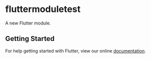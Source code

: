 # fluttermoduletest

A new Flutter module.

## Getting Started

For help getting started with Flutter, view our online
[documentation](https://flutter.dev/).
